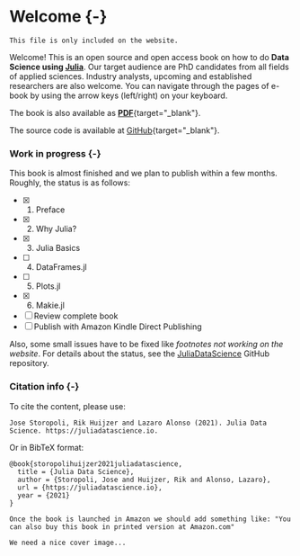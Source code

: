# Welcome {-}

```{=comment}
This file is only included on the website.
```

Welcome! This is an open source and open access book on how to do **Data Science using [Julia](https://julialang.org)**.
Our target audience are PhD candidates from all fields of applied sciences.
Industry analysts, upcoming and established researchers are also welcome.
You can navigate through the pages of e-book by using the arrow keys (left/right) on your keyboard.

The book is also available as [**PDF**](/juliadatascience.pdf){target="_blank"}.

The source code is available at [GitHub](https://github.com/JuliaDataScience/JuliaDataScience){target="_blank"}.

### Work in progress {-}

This book is almost finished and we plan to publish within a few months.
Roughly, the status is as follows:

- [x] 1. Preface
- [x] 2. Why Julia?
- [x] 3. Julia Basics
- [ ] 4. DataFrames.jl
- [ ] 5. Plots.jl
- [x] 6. Makie.jl
- [ ] Review complete book
- [ ] Publish with Amazon Kindle Direct Publishing

Also, some small issues have to be fixed like _footnotes not working on the website_.
For details about the status, see the [JuliaDataScience](https://github.com/JuliaDataScience/JuliaDataScience) GitHub repository.

### Citation info {-}

To cite the content, please use:

```plaintext
Jose Storopoli, Rik Huijzer and Lazaro Alonso (2021). Julia Data Science. https://juliadatascience.io.
```

Or in BibTeX format:

```plaintext
@book{storopolihuijzer2021juliadatascience,
  title = {Julia Data Science},
  author = {Storopoli, Jose and Huijzer, Rik and Alonso, Lazaro},
  url = {https://juliadatascience.io},
  year = {2021}
}
```

```{=comment}
Once the book is launched in Amazon we should add something like: "You can also buy this book in printed version at Amazon.com"

We need a nice cover image...
```
